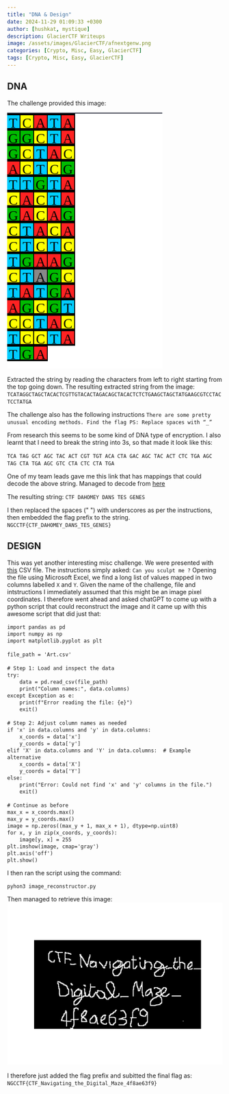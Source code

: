 ```yaml
---
title: "DNA & Design"
date: 2024-11-29 01:09:33 +0300
author: [hushkat, mystique]
description: GlacierCTF Writeups
image: /assets/images/GlacierCTF/afnextgenw.png
categories: [Crypto, Misc, Easy, GlacierCTF]
tags: [Crypto, Misc, Easy, GlacierCTF]
---
```

## DNA

The challenge provided this image:

![DNAENCRYPTED](/assets/images/GlacierCTF/DNA.png)


Extracted the string by reading the characters from left to right starting from the top going down. The resulting extracted string from the image: `TCATAGGCTAGCTACACTCGTTGTACACTAGACAGCTACACTCTCTGAAGCTAGCTATGAAGCGTCCTACTCCTATGA`

The challenge also has the following instructions 
`There are some pretty unusual encoding methods. Find the flag PS: Replace spaces with “_”`

From research this seems to be some kind of DNA type of encryption. I also learnt that I need to break the string into 3s, so that made it look like this:

`TCA TAG GCT AGC TAC ACT CGT TGT ACA CTA GAC AGC TAC ACT CTC TGA AGC TAG CTA TGA AGC GTC CTA CTC CTA TGA`

One of my team leads gave me this link that has mappings that could decode the above string. Managed to decode from [here](https://earthsciweb.org/js/bio/dna-writer/index.html?seq=CGTCTAATCATCTGTAGCGTCGATGACTGA#base_to_text)

The resulting string: `CTF DAHOMEY DANS TES GENES`

I then replaced the spaces (" ") with underscores as per the instructions, then embedded the flag prefix to the string.
`NGCCTF{CTF_DAHOMEY_DANS_TES_GENES}`

## DESIGN
This was yet another interesting misc challenge. We were presented with [this](https://drive.google.com/file/d/1zds3ymqwPkKuR8SXGeMiKuuKTr1gqoRb/view?usp=sharing) CSV file. The instructions simply asked:
`Can you sculpt me ?`
Opening the file using Microsoft Excel, we find a long list of values mapped in two columns labelled `X` and `Y`. Given the name of the challenge, file and intstructions I immediately assumed that this might be an image pixel coordinates. I therefore went ahead and asked chatGPT to come up with a python script that could reconstruct the image and it came up with this awesome script that did just that:
```
import pandas as pd
import numpy as np
import matplotlib.pyplot as plt

file_path = 'Art.csv'

# Step 1: Load and inspect the data
try:
    data = pd.read_csv(file_path)
    print("Column names:", data.columns)
except Exception as e:
    print(f"Error reading the file: {e}")
    exit()

# Step 2: Adjust column names as needed
if 'x' in data.columns and 'y' in data.columns:
    x_coords = data['x']
    y_coords = data['y']
elif 'X' in data.columns and 'Y' in data.columns:  # Example alternative
    x_coords = data['X']
    y_coords = data['Y']
else:
    print("Error: Could not find 'x' and 'y' columns in the file.")
    exit()

# Continue as before
max_x = x_coords.max()
max_y = y_coords.max()
image = np.zeros((max_y + 1, max_x + 1), dtype=np.uint8)
for x, y in zip(x_coords, y_coords):
    image[y, x] = 255
plt.imshow(image, cmap='gray')
plt.axis('off')
plt.show()
```

I then ran the script using the command:
```
pyhon3 image_reconstructor.py
```
Then managed to retrieve this image: ![flag](/assets/images/GlacierCTF/Figure_1.png)

I therefore just added the flag prefix and subitted the final flag as: `NGCCTF{CTF_Navigating_the_Digital_Maze_4f8ae63f9}`
